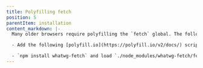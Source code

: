 ```yaml
---
title: Polyfilling fetch
position: 5
parentItem: installation
content_markdown: |-
  Many older browsers require polyfilling the `fetch` global. The following approaches can be used:

  - Add the following [polyfill.io](https://polyfill.io/v2/docs/) script to your test page <br>`<script src="https://polyfill.io/v2/polyfill?features=fetch"></script>`

  - `npm install whatwg-fetch` and load `./node_modules/whatwg-fetch/fetch.js` into the page, either in a script tag or by referencing in your test runner config.
---
```

